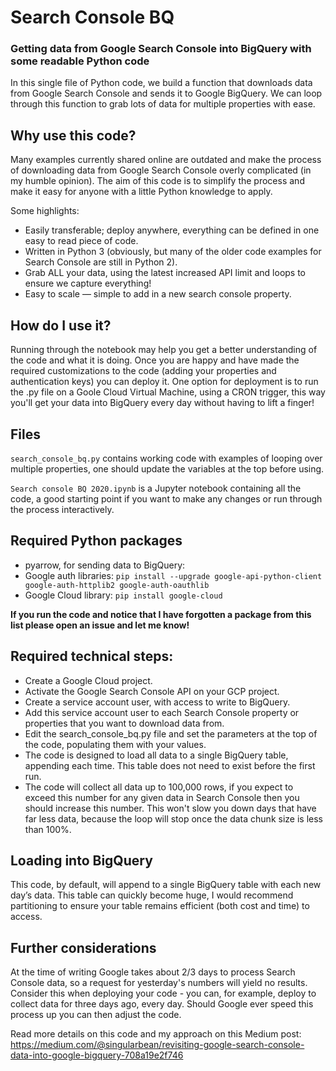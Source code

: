 # Search Console BQ
### Getting data from Google Search Console into BigQuery with some readable Python code
In this single file of Python code, we build a function that downloads data from Google Search Console and sends it to Google BigQuery. We can loop through this function to grab lots of data for multiple properties with ease.

## Why use this code?
Many examples currently shared online are outdated and make the process of downloading data from Google Search Console overly complicated (in my humble opinion). The aim of this code is to simplify the process and make it easy for anyone with a little Python knowledge to apply.

Some highlights:
- Easily transferable; deploy anywhere, everything can be defined in one easy to read piece of code.
- Written in Python 3 (obviously, but many of the older code examples for Search Console are still in Python 2).
- Grab ALL your data, using the latest increased API limit and loops to ensure we capture everything!
- Easy to scale — simple to add in a new search console property.

## How do I use it?
Running through the notebook may help you get a better understanding of the code and what it is doing. Once you are happy and have made the required customizations to the code (adding your properties and authentication keys) you can deploy it. One option for deployment is to run the .py file on a Goole Cloud Virtual Machine, using a CRON trigger, this way you'll get your data into BigQuery every day without having to lift a finger!

## Files
`search_console_bq.py` contains working code with examples of looping over multiple properties, one should update the variables at the top before using.

`Search console BQ 2020.ipynb` is a Jupyter notebook containing all the code, a good starting point if you want to make any changes or run through the process interactively.

## Required Python packages
- pyarrow, for sending data to BigQuery: 
- Google auth libraries: `pip install --upgrade google-api-python-client google-auth-httplib2 google-auth-oauthlib`
- Google Cloud library: `pip install google-cloud`

**If you run the code and notice that I have forgotten a package from this list please open an issue and let me know!**

## Required technical steps:

- Create a Google Cloud project.
- Activate the Google Search Console API on your GCP project.
- Create a service account user, with access to write to BigQuery.
- Add this service account user to each Search Console property or properties that you want to download data from.
- Edit the search_console_bq.py file and set the parameters at the top of the code, populating them with your values.
- The code is designed to load all data to a single BigQuery table, appending each time. This table does not need to exist before the first run.
- The code will collect all data up to 100,000 rows, if you expect to exceed this number for any given data in Search Console then you should increase this number. This won't slow you down days that have far less data, because the loop will stop once the data chunk size is less than 100%.

## Loading into BigQuery
This code, by default, will append to a single BigQuery table with each new day’s data. This table can quickly become huge, I would recommend partitioning to ensure your table remains efficient (both cost and time) to access.

## Further considerations
At the time of writing Google takes about 2/3 days to process Search Console data, so a request for yesterday's numbers will yield no results. Consider this when deploying your code - you can, for example, deploy to collect data for three days ago, every day. Should Google ever speed this process up you can then adjust the code.

Read more details on this code and my approach on this Medium post:
https://medium.com/@singularbean/revisiting-google-search-console-data-into-google-bigquery-708a19e2f746
